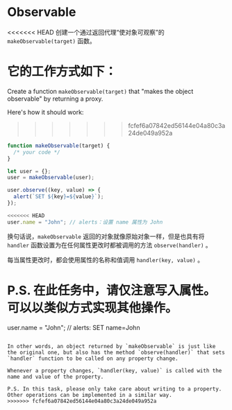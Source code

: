 
# Observable

<<<<<<< HEAD
创建一个通过返回代理“使对象可观察”的 `makeObservable(target)` 函数。

它的工作方式如下：
=======
Create a function `makeObservable(target)` that "makes the object observable" by returning a proxy.

Here's how it should work:
>>>>>>> fcfef6a07842ed56144e04a80c3a24de049a952a

```js run
function makeObservable(target) {
  /* your code */
}

let user = {};
user = makeObservable(user);

user.observe((key, value) => {
  alert(`SET ${key}=${value}`);
});

<<<<<<< HEAD
user.name = "John"; // alerts：设置 name 属性为 John
```

换句话说，`makeObservable` 返回的对象就像原始对象一样，但是也具有将 `handler` 函数设置为在任何属性更改时都被调用的方法 `observe(handler)` 。

每当属性更改时，都会使用属性的名称和值调用 `handler(key, value)` 。

P.S. 在此任务中，请仅注意写入属性。可以以类似方式实现其他操作。
=======
user.name = "John"; // alerts: SET name=John
```

In other words, an object returned by `makeObservable` is just like the original one, but also has the method `observe(handler)` that sets `handler` function to be called on any property change.

Whenever a property changes, `handler(key, value)` is called with the name and value of the property.

P.S. In this task, please only take care about writing to a property. Other operations can be implemented in a similar way.
>>>>>>> fcfef6a07842ed56144e04a80c3a24de049a952a
